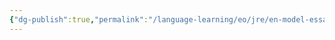 ```yaml
---
{"dg-publish":true,"permalink":"/language-learning/eo/jre/en-model-essays/","dgPassFrontmatter":true}
---
```


